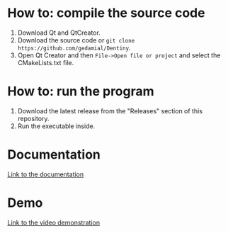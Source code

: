 # How to: compile the source code
1. Download Qt and QtCreator.
2. Download the source code or ```git clone https://github.com/gedamial/Dentiny```.
3. Open Qt Creator and then ```File->Open file or project``` and select the CMakeLists.txt file.

# How to: run the program
1. Download the latest release from the "Releases" section of this repository.
2. Run the executable inside.

# Documentation

[Link to the documentation](https://drive.google.com/file/d/1E31s67fiugHbcaBwhKcDU4GupqrkQlnd/view?usp=sharing)

# Demo

[Link to the video demonstration](https://youtu.be/C4GKFUcMxwQ)
